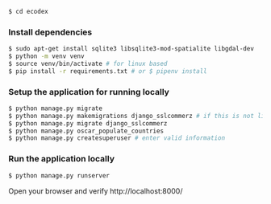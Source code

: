 ```sh
$ cd ecodex
```
 
### Install dependencies
```sh
$ sudo apt-get install sqlite3 libsqlite3-mod-spatialite libgdal-dev
$ python -m venv venv
$ source venv/bin/activate # for linux based
$ pip install -r requirements.txt # or $ pipenv install
```
 
### Setup the application for running locally
 
```sh
$ python manage.py migrate
$ python manage.py makemigrations django_sslcommerz # if this is not listed in migration
$ python manage.py migrate django_sslcommerz
$ python manage.py oscar_populate_countries
$ python manage.py createsuperuser # enter valid information
```

### Run the application locally

```sh
$ python manage.py runserver
```

Open your browser and verify http://localhost:8000/
